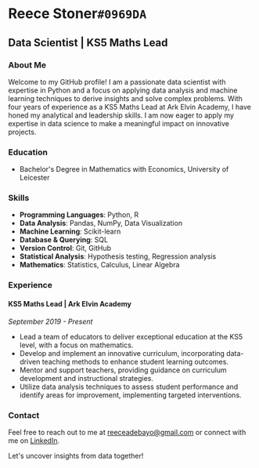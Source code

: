 
# Reece Stoner`#0969DA`

## Data Scientist | KS5 Maths Lead

### About Me

Welcome to my GitHub profile! I am a passionate data scientist with expertise in Python and a focus on applying data analysis and machine learning techniques to derive insights and solve complex problems. With four years of experience as a KS5 Maths Lead at Ark Elvin Academy, I have honed my analytical and leadership skills. I am now eager to apply my expertise in data science to make a meaningful impact on innovative projects.

### Education

- Bachelor's Degree in Mathematics with Economics, University of Leicester

### Skills

- **Programming Languages**: Python, R
- **Data Analysis**: Pandas, NumPy, Data Visualization
- **Machine Learning**: Scikit-learn
- **Database & Querying**: SQL
- **Version Control**: Git, GitHub
- **Statistical Analysis**: Hypothesis testing, Regression analysis
- **Mathematics**: Statistics, Calculus, Linear Algebra

### Experience

#### KS5 Maths Lead | Ark Elvin Academy
*September 2019 - Present*

- Lead a team of educators to deliver exceptional education at the KS5 level, with a focus on mathematics.
- Develop and implement an innovative curriculum, incorporating data-driven teaching methods to enhance student learning outcomes.
- Mentor and support teachers, providing guidance on curriculum development and instructional strategies.
- Utilize data analysis techniques to assess student performance and identify areas for improvement, implementing targeted interventions.

### Contact

Feel free to reach out to me at [reeceadebayo@gmail.com](mailto:reeceadebayo@gmail.com) or connect with me on [LinkedIn](https://www.linkedin.com/in/reece-stoner-135298132/).

Let's uncover insights from data together!
